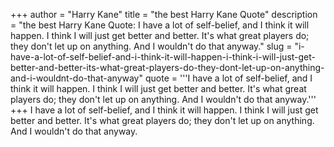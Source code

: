 +++
author = "Harry Kane"
title = "the best Harry Kane Quote"
description = "the best Harry Kane Quote: I have a lot of self-belief, and I think it will happen. I think I will just get better and better. It's what great players do; they don't let up on anything. And I wouldn't do that anyway."
slug = "i-have-a-lot-of-self-belief-and-i-think-it-will-happen-i-think-i-will-just-get-better-and-better-its-what-great-players-do-they-dont-let-up-on-anything-and-i-wouldnt-do-that-anyway"
quote = '''I have a lot of self-belief, and I think it will happen. I think I will just get better and better. It's what great players do; they don't let up on anything. And I wouldn't do that anyway.'''
+++
I have a lot of self-belief, and I think it will happen. I think I will just get better and better. It's what great players do; they don't let up on anything. And I wouldn't do that anyway.
